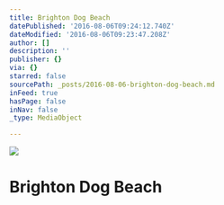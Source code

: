 ```yaml
---
title: Brighton Dog Beach
datePublished: '2016-08-06T09:24:12.740Z'
dateModified: '2016-08-06T09:23:47.208Z'
author: []
description: ''
publisher: {}
via: {}
starred: false
sourcePath: _posts/2016-08-06-brighton-dog-beach.md
inFeed: true
hasPage: false
inNav: false
_type: MediaObject

---
```

![](https://the-grid-user-content.s3-us-west-2.amazonaws.com/28e63768-8b3e-47de-bd6e-94b0b100beab.jpg)

# Brighton Dog Beach